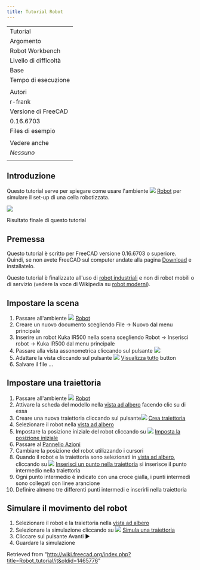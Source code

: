 ```yaml
---
title: Tutorial Robot
---
```

|  |
| --- |
| Tutorial |
| Argomento |
| Robot Workbench |
| Livello di difficoltà |
| Base |
| Tempo di esecuzione |
|  |
| Autori |
| r-frank |
| Versione di FreeCAD |
| 0.16.6703 |
| Files di esempio |
|  |
| Vedere anche |
| *Nessuno* |
|  |

## Introduzione

Questo tutorial serve per spiegare come usare l'ambiente ![](/images/Workbench_Robot.svg) [Robot](/Robot_Workbench/it "Robot Workbench/it") per simulare il set-up di una cella robotizzata.

![](/images/Robot_Tutorial_RobotSimulation.gif)

Risultato finale di questo tutorial

## Premessa

Questo tutorial è scritto per FreeCAD versione 0.16.6703 o superiore. Quindi, se non avete FreeCAD sul computer andate alla pagina [Download](/Download/it "Download/it") e installatelo.

Questo tutorial è finalizzato all'uso di [robot industriali](http://en.wikipedia.org/wiki/Industrial_robot) e non di robot mobili o di servizio (vedere la voce di Wikipedia su [robot moderni](http://en.wikipedia.org/wiki/Robot#Modern_robots)).

## Impostare la scena

1. Passare all'ambiente ![](/images/Workbench_Robot.svg) [Robot](/Robot_Workbench/it "Robot Workbench/it")
2. Creare un nuovo documento scegliendo File → Nuovo dal menu principale
3. Inserire un robot Kuka IR500 nella scena scegliendo  Robot → Inserisci robot → Kuka IR500 dal menu principale
4. Passare alla vista assonometrica cliccando sul pulsante ![](/images/View-axometric.svg)
5. Adattare la vista cliccando sul pulsante ![](/images/Std_ViewFitAll.svg) [Visualizza tutto](/Std_ViewFitAll/it "Std ViewFitAll/it") button
6. Salvare il file ...

## Impostare una traiettoria

1. Passare all'ambiente ![](/images/Workbench_Robot.svg) [Robot](/Robot_Workbench/it "Robot Workbench/it")
2. Attivare la scheda del modello nella [vista ad albero](/Tree_view/it "Tree view/it") facendo clic su di essa
3. Creare una nuova traiettoria cliccando sul pulsante![](/images/Robot_CreateTrajectory.svg) [Crea traiettoria](/Robot_CreateTrajectory/it "Robot CreateTrajectory/it")
4. Selezionare il robot nella [vista ad albero](/Tree_view/it "Tree view/it")
5. Impostare la posizione iniziale del robot cliccando su ![](/images/Robot_SetHomePos.svg) [Imposta la posizione iniziale](/Robot_SetHomePos/it "Robot SetHomePos/it")
6. Passare al [Pannello Azioni](/Task_panel/it "Task panel/it")
7. Cambiare la posizione del robot utilizzando i cursori
8. Quando il robot e la traiettoria sono selezionati in [vista ad albero](/Tree_view/it "Tree view/it"), cliccando su ![](/images/Robot_InsertWaypoint.svg) [Inserisci un punto nella traiettoria](/Robot_InsertWaypoint/it "Robot InsertWaypoint/it") si inserisce il punto intermedio nella traiettoria
9. Ogni punto intermedio è indicato con una croce gialla, i punti intermedi sono collegati con linee arancione
10. Definire almeno tre differenti punti intermedi e inserirli nella traiettoria

## Simulare il movimento del robot

1. Selezionare il robot e la traiettoria nella [vista ad albero](/Tree_view/it "Tree view/it")
2. Selezionare la simulazione cliccando su ![](/images/Robot_Simulate.svg)  [Simula una traiettoria](/Robot_Simulate/it "Robot Simulate/it")
3. Cliccare sul pulsante Avanti  ▶
4. Guardare la simulazione

Retrieved from "<http://wiki.freecad.org/index.php?title=Robot_tutorial/it&oldid=1465776>"